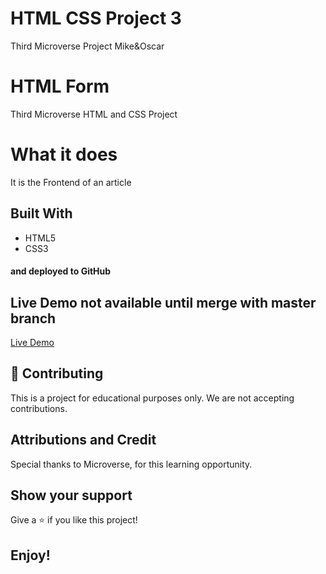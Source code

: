 # HTML CSS Project 3

Third Microverse Project Mike&amp;Oscar

# HTML Form

Third Microverse HTML and CSS Project

# What it does

It is the Frontend of an article

## Built With

- HTML5
- CSS3

#### and deployed to GitHub

## Live Demo not available until merge with master branch

[Live Demo]()

## 🤝 Contributing

This is a project for educational purposes only. We are not accepting contributions.

## Attributions and Credit

Special thanks to Microverse, for this learning opportunity. 

## Show your support

Give a ⭐️ if you like this project!

## Enjoy!
